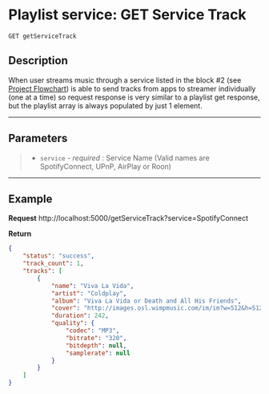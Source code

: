 # Playlist service: GET Service Track
    GET getServiceTrack

## Description

When user streams music through a service listed in the block #2 (see [Project Flowchart](WORKFLOW.md)) is able to send tracks from apps to streamer individually (one at a time) so request response is very similar to a playlist get response, but the playlist array is always populated by just 1 element.

***
## Parameters
> + `service` - _required_ : Service Name (Valid names are SpotifyConnect, UPnP, AirPlay or Roon)
***

## Example
**Request**
    http://localhost:5000/getServiceTrack?service=SpotifyConnect
    
**Return**
```json
{
    "status": "success",
    "track_count": 1,
    "tracks": [
        {
            "name": "Viva La Vida",
            "artist": "Coldplay",
            "album": "Viva La Vida or Death and All His Friends",
            "cover": "http://images.osl.wimpmusic.com/im/im?w=512&h=512&albumid=1783269",
            "duration": 242,
            "quality": {
                "codec": "MP3",
                "bitrate": "320",
                "bitdepth": null,
                "samplerate": null
            }
        }
    ]
}
```
